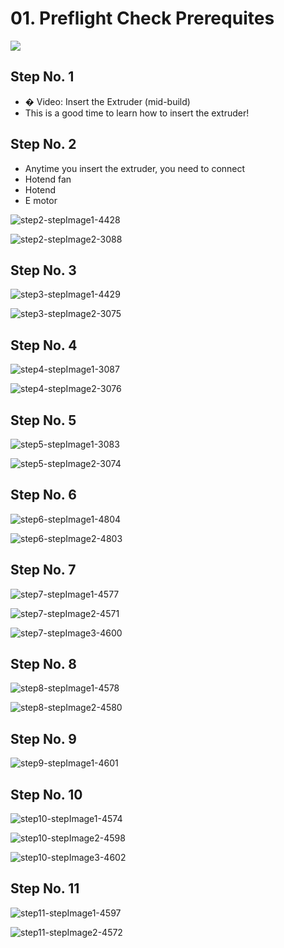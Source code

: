 # 01. Preflight Check Prerequites

![](https://d17kynu4zpq5hy.cloudfront.net/igi/imade3d/1nEWeUmIBER3QNYy.medium)

## Step No. 1

- � Video: Insert the Extruder (mid-build)
- This is a good time to learn how to insert the extruder!

## Step No. 2

- Anytime you insert the extruder, you need to connect
- Hotend fan
- Hotend
- E motor

![step2-stepImage1-4428](https://d17kynu4zpq5hy.cloudfront.net/igi/imade3d/buyHaiLJQblPSLRP.medium)

![step2-stepImage2-3088](https://d17kynu4zpq5hy.cloudfront.net/igi/imade3d/oRjbNFgEx3CKAmXu.medium)

## Step No. 3

![step3-stepImage1-4429](https://d17kynu4zpq5hy.cloudfront.net/igi/imade3d/MaRjUKrWcGKcAkPH.medium)

![step3-stepImage2-3075](https://d17kynu4zpq5hy.cloudfront.net/igi/imade3d/gQctVlKYMqAN5ZWa.medium)


## Step No. 4

![step4-stepImage1-3087](https://d17kynu4zpq5hy.cloudfront.net/igi/imade3d/UXKMGpMOqZTpSbvN.medium)

![step4-stepImage2-3076](https://d17kynu4zpq5hy.cloudfront.net/igi/imade3d/iyPB3tFvbGwTqA3R.medium)


## Step No. 5

![step5-stepImage1-3083](https://d17kynu4zpq5hy.cloudfront.net/igi/imade3d/fFEjFAwpJO53aScL.medium)

![step5-stepImage2-3074](https://d17kynu4zpq5hy.cloudfront.net/igi/imade3d/3ZGpaOqdga4qGVA1.medium)


## Step No. 6

![step6-stepImage1-4804](https://d17kynu4zpq5hy.cloudfront.net/igi/imade3d/rDlf3bIlaCyXMgEo.medium)

![step6-stepImage2-4803](https://d17kynu4zpq5hy.cloudfront.net/igi/imade3d/oXLFpdQCbpFngjpI.medium)


## Step No. 7

![step7-stepImage1-4577](https://d17kynu4zpq5hy.cloudfront.net/igi/imade3d/22FlN1iZipMZBKNk.medium)

![step7-stepImage2-4571](https://d17kynu4zpq5hy.cloudfront.net/igi/imade3d/2yREBpVIdDm2QptT.medium)

![step7-stepImage3-4600](https://d17kynu4zpq5hy.cloudfront.net/igi/imade3d/JcYkArS1V3X1mGtd.medium)


## Step No. 8

![step8-stepImage1-4578](https://d17kynu4zpq5hy.cloudfront.net/igi/imade3d/ZAun1xV651qS3c4V.medium)

![step8-stepImage2-4580](https://d17kynu4zpq5hy.cloudfront.net/igi/imade3d/cJwFsWDmHnnvWlUV.medium)


## Step No. 9

![step9-stepImage1-4601](https://d17kynu4zpq5hy.cloudfront.net/igi/imade3d/VV2DQVSaiHIP4UcT.medium)


## Step No. 10

![step10-stepImage1-4574](https://d17kynu4zpq5hy.cloudfront.net/igi/imade3d/Whek1pDLuxyYTORx.medium)

![step10-stepImage2-4598](https://d17kynu4zpq5hy.cloudfront.net/igi/imade3d/eBrAkJaNQHSQTPkf.medium)

![step10-stepImage3-4602](https://d17kynu4zpq5hy.cloudfront.net/igi/imade3d/4ljUBkwMumDOZGHm.medium)


## Step No. 11

![step11-stepImage1-4597](https://d17kynu4zpq5hy.cloudfront.net/igi/imade3d/n3vY2PKMTbHXlift.medium)

![step11-stepImage2-4572](https://d17kynu4zpq5hy.cloudfront.net/igi/imade3d/kgXcNcJdlNMsFqgW.medium)

<span></span>
